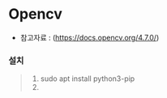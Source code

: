 # Opencv
- 참고자료 : (https://docs.opencv.org/4.7.0/)

### 설치
> 1. sudo apt install python3-pip
> 2. 




























